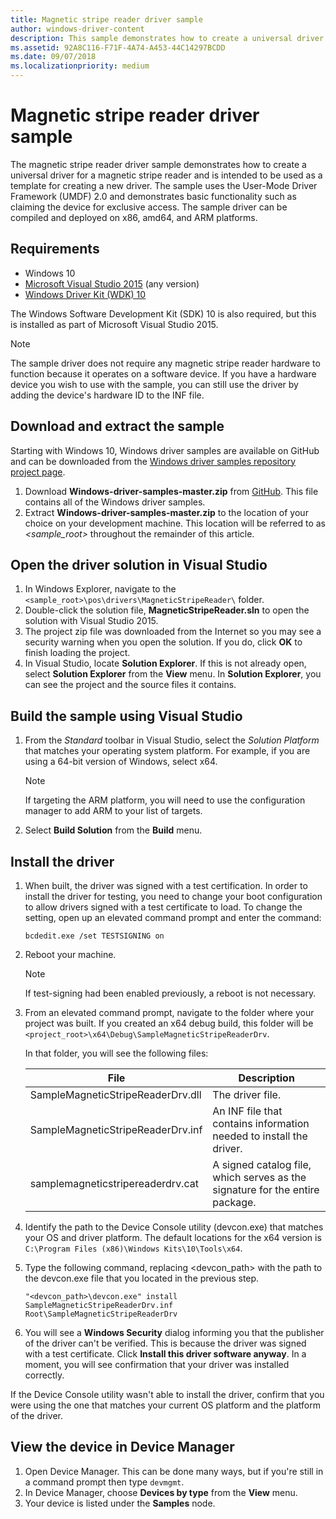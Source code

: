 ```yaml
---
title: Magnetic stripe reader driver sample
author: windows-driver-content
description: This sample demonstrates how to create a universal driver for a magnetic stripe reader and is intended as a template for creating a new driver.
ms.assetid: 92A8C116-F71F-4A74-A453-44C14297BCDD
ms.date: 09/07/2018
ms.localizationpriority: medium
---
```


# Magnetic stripe reader driver sample

The magnetic stripe reader driver sample demonstrates how to create a universal driver for a magnetic stripe reader and is intended to be used as a template for creating a new driver. The sample uses the User-Mode Driver Framework (UMDF) 2.0 and demonstrates basic functionality such as claiming the device for exclusive access. The sample driver can be compiled and deployed on x86, amd64, and ARM platforms.

## Requirements

-   Windows 10
-   [Microsoft Visual Studio 2015](https://go.microsoft.com/fwlink/p/?LinkId=533470) (any version)
-   [Windows Driver Kit (WDK) 10](https://go.microsoft.com/fwlink/p/?LinkId=733614)

The Windows Software Development Kit (SDK) 10 is also required, but this is installed as part of Microsoft Visual Studio 2015.

> [!NOTE]
> The sample driver does not require any magnetic stripe reader hardware to function because it operates on a software device. If you have a hardware device you wish to use with the sample, you can still use the driver by adding the device's hardware ID to the INF file.

## Download and extract the sample

Starting with Windows 10, Windows driver samples are available on GitHub and can be downloaded from the [Windows driver samples repository project page](http://go.microsoft.com/fwlink/p/?LinkId=616507).

1.  Download **Windows-driver-samples-master.zip** from [GitHub](http://go.microsoft.com/fwlink/p/?LinkID=623296). This file contains all of the Windows driver samples.
2.  Extract **Windows-driver-samples-master.zip** to the location of your choice on your development machine. This location will be referred to as *&lt;sample\_root&gt;* throughout the remainder of this article.

## Open the driver solution in Visual Studio

1.  In Windows Explorer, navigate to the `<sample_root>\pos\drivers\MagneticStripeReader\` folder.
2.  Double-click the solution file, **MagneticStripeReader.sln** to open the solution with Visual Studio 2015.
3.  The project zip file was downloaded from the Internet so you may see a security warning when you open the solution. If you do, click **OK** to finish loading the project.
4.  In Visual Studio, locate **Solution Explorer**. If this is not already open, select **Solution Explorer** from the **View** menu. In **Solution Explorer**, you can see the project and the source files it contains.

## Build the sample using Visual Studio

1.  From the *Standard* toolbar in Visual Studio, select the *Solution Platform* that matches your operating system platform. For example, if you are using a 64-bit version of Windows, select x64.
    > [!NOTE]
    > If targeting the ARM platform, you will need to use the configuration manager to add ARM to your list of targets.

2.  Select **Build Solution** from the **Build** menu.

## Install the driver

1.  When built, the driver was signed with a test certification. In order to install the driver for testing, you need to change your boot configuration to allow drivers signed with a test certificate to load. To change the setting, open up an elevated command prompt and enter the command:

    `bcdedit.exe /set TESTSIGNING on`

2.  Reboot your machine.
    > [!NOTE]
    > If test-signing had been enabled previously, a reboot is not necessary.

     

3.  From an elevated command prompt, navigate to the folder where your project was built. If you created an x64 debug build, this folder will be `<project_root>\x64\Debug\SampleMagneticStripeReaderDrv`.

    In that folder, you will see the following files:

    | File                              | Description                                                                  |
    |-----------------------------------|------------------------------------------------------------------------------|
    | SampleMagneticStripeReaderDrv.dll | The driver file.                                                             |
    | SampleMagneticStripeReaderDrv.inf | An INF file that contains information needed to install the driver.          |
    | samplemagneticstripereaderdrv.cat | A signed catalog file, which serves as the signature for the entire package. |

     

4.  Identify the path to the Device Console utility (devcon.exe) that matches your OS and driver platform. The default locations for the x64 version is `C:\Program Files (x86)\Windows Kits\10\Tools\x64`.
5.  Type the following command, replacing &lt;devcon\_path&gt; with the path to the devcon.exe file that you located in the previous step.

    `"<devcon_path>\devcon.exe" install SampleMagneticStripeReaderDrv.inf Root\SampleMagneticStripeReaderDrv`

6.  You will see a **Windows Security** dialog informing you that the publisher of the driver can't be verified. This is because the driver was signed with a test certificate. Click **Install this driver software anyway**. In a moment, you will see confirmation that your driver was installed correctly.

If the Device Console utility wasn't able to install the driver, confirm that you were using the one that matches your current OS platform and the platform of the driver.

## View the device in Device Manager

1.  Open Device Manager. This can be done many ways, but if you're still in a command prompt then type `devmgmt`.
2.  In Device Manager, choose **Devices by type** from the **View** menu.
3.  Your device is listed under the **Samples** node.
